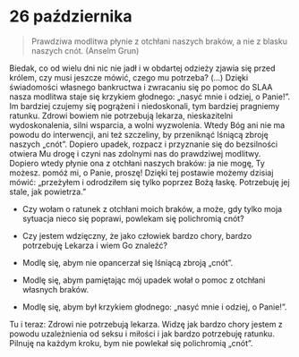 
# 26 października

> Prawdziwa modlitwa płynie z otchłani naszych braków, a nie z blasku naszych cnót. (Anselm Grun)

Biedak, co od wielu dni nic nie jadł i w obdartej odzieży zjawia się przed królem, czy musi jeszcze mówić, czego mu potrzeba? (...) Dzięki świadomości własnego bankructwa i zwracaniu się po pomoc do SLAA nasza modlitwa staje się krzykiem głodnego: „nasyć mnie i odziej, o Panie!”. Im bardziej czujemy się pogrążeni i niedoskonali, tym bardziej pragniemy ratunku. Zdrowi bowiem nie potrzebują lekarza, nieskazitelni wydoskonalenia, silni wsparcia, a wolni wyzwolenia. Wtedy Bóg ani nie ma powodu do interwencji, ani też szczeliny, by przeniknąć lśniącą zbroję naszych „cnót”. Dopiero upadek, rozpacz i przyznanie się do bezsilności otwiera Mu drogę i czyni nas zdolnymi nas do prawdziwej modlitwy. Dopiero wtedy płynie ona z otchłani naszych braków: ja nie mogę, Ty możesz. pomóż mi, o Panie, proszę! Dzięki tej postawie możemy dzisiaj mówić: „przeżyłem i odrodziłem się tylko poprzez Bożą łaskę. Potrzebuję jej stale, jak powietrza.”

- Czy wołam o ratunek z otchłani moich braków, a może, gdy tylko moja sytuacja nieco się poprawi, powlekam się polichromią cnót?
- Czy jestem wdzięczny, że jako człowiek bardzo chory, bardzo potrzebuję Lekarza i wiem Go znaleźć?

- Modlę się, abym nie opancerzał się lśniącą zbroją „cnót”.
- Modlę się, abym pamiętając mój upadek wołał o pomoc z otchłani własnych braków.
- Modlę się, abym był krzykiem głodnego: „nasyć mnie i odziej, o Panie!”.

Tu i teraz: Zdrowi nie potrzebują lekarza. Widzę jak bardzo chory jestem z powodu uzależnienia od seksu i miłości i jak bardzo potrzebuję ratunku. Pilnuję na każdym kroku, bym nie powlekał się polichromią „cnót”.
